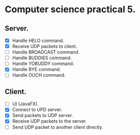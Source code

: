 # Computer science practical 5.

## Server.
 - [x] Handle HELO command.
 - [x] Receive UDP packets to client.
 - [ ] Handle BROADCAST command.
 - [ ] Handle BUDDIES command. 
 - [ ] Handle YOBUDDY command.
 - [x] Handle BYE command.
 - [ ] Handle OUCH command.

## Client.
 - [ ] UI (JavaFX).
 - [x] Connect to UPD server.
 - [x] Send packets to UDP server.
 - [x] Receive UDP packets to the server.
 - [ ] Send UDP packet to another client directly.
